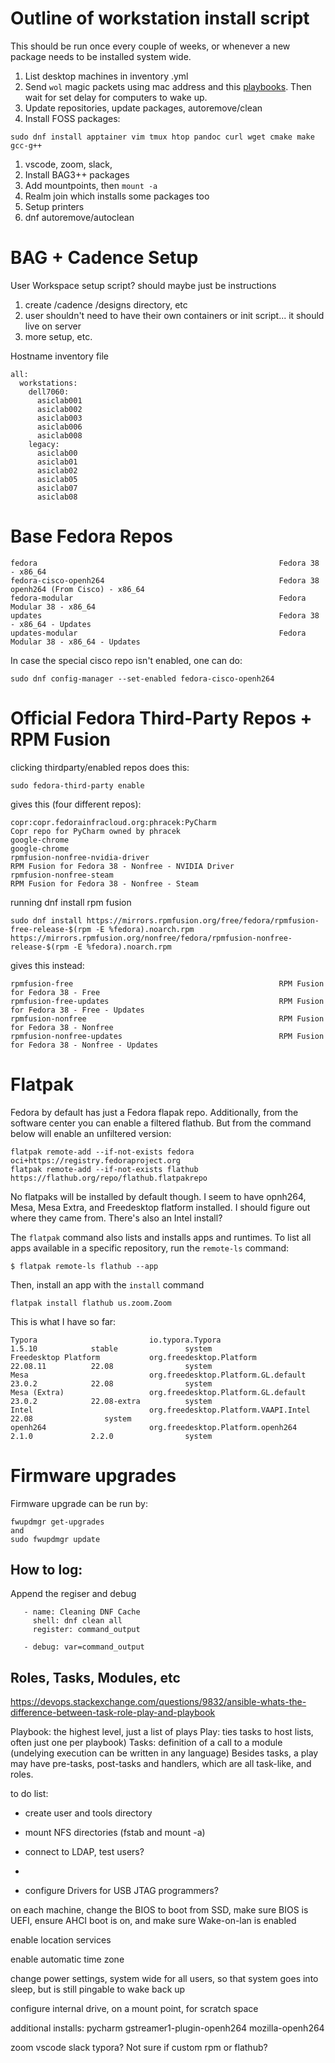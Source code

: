 # Outline of workstation install script

This should be run once every couple of weeks, or whenever a new package needs to be installed system wide.

1. List desktop machines in inventory .yml
1. Send `wol` magic packets using mac address and this [playbooks](https://docs.ansible.com/ansible/latest/collections/community/general/wakeonlan_module.html). Then wait for set delay for computers to wake up.
1. Update repositories, update packages, autoremove/clean
1. Install FOSS packages:
```
sudo dnf install apptainer vim tmux htop pandoc curl wget cmake make gcc-g++
```

1. vscode, zoom, slack,
1. Install BAG3++ packages
1. Add mountpoints, then `mount -a`
1. Realm join which installs some packages too
1. Setup printers
1. dnf autoremove/autoclean



# BAG + Cadence Setup
User Workspace setup script? should maybe just be instructions

1. create /cadence /designs directory, etc
1. user shouldn't need to have their own containers or init script... it should live on server
1. more setup, etc.



Hostname inventory file

```
all:
  workstations:
    dell7060:
      asiclab001
      asiclab002
      asiclab003
      asiclab006
      asiclab008
    legacy:
      asiclab00
      asiclab01
      asiclab02
      asiclab05
      asiclab07
      asiclab08
```

# Base Fedora Repos

```
fedora                                                      Fedora 38 - x86_64
fedora-cisco-openh264                                       Fedora 38 openh264 (From Cisco) - x86_64
fedora-modular                                              Fedora Modular 38 - x86_64
updates                                                     Fedora 38 - x86_64 - Updates
updates-modular                                             Fedora Modular 38 - x86_64 - Updates
```

In case the special cisco repo isn't enabled, one can do:

```
sudo dnf config-manager --set-enabled fedora-cisco-openh264
```



# Official Fedora Third-Party Repos + RPM Fusion

clicking thirdparty/enabled repos does this:

```
sudo fedora-third-party enable
```

gives this (four different repos):

```
copr:copr.fedorainfracloud.org:phracek:PyCharm                      Copr repo for PyCharm owned by phracek
google-chrome                                                       google-chrome
rpmfusion-nonfree-nvidia-driver                                     RPM Fusion for Fedora 38 - Nonfree - NVIDIA Driver
rpmfusion-nonfree-steam                                             RPM Fusion for Fedora 38 - Nonfree - Steam
```

running dnf install rpm fusion 

```
sudo dnf install https://mirrors.rpmfusion.org/free/fedora/rpmfusion-free-release-$(rpm -E %fedora).noarch.rpm https://mirrors.rpmfusion.org/nonfree/fedora/rpmfusion-nonfree-release-$(rpm -E %fedora).noarch.rpm
```

gives this instead:

```
rpmfusion-free                                              RPM Fusion for Fedora 38 - Free
rpmfusion-free-updates                                      RPM Fusion for Fedora 38 - Free - Updates
rpmfusion-nonfree                                           RPM Fusion for Fedora 38 - Nonfree
rpmfusion-nonfree-updates                                   RPM Fusion for Fedora 38 - Nonfree - Updates
```

# Flatpak

Fedora by default has just a Fedora flapak repo. Additionally, from the software center you can enable a filtered flathub. But from the command below will enable an unfiltered version:

```
flatpak remote-add --if-not-exists fedora oci+https://registry.fedoraproject.org
flatpak remote-add --if-not-exists flathub https://flathub.org/repo/flathub.flatpakrepo
```

No flatpaks will be installed by default though. I seem to have opnh264, Mesa, Mesa Extra, and Freedesktop flatform installed. I should figure out where they came from. There's also an Intel install?

The `flatpak` command also lists and installs apps and runtimes. To list all apps available in a specific repository, run the `remote-ls` command:

```
$ flatpak remote-ls flathub --app
```

Then, install an app with the `install` command

```
flatpak install flathub us.zoom.Zoom
```

This is what I have so far:

```
Typora                         io.typora.Typora                              1.5.10            stable               system
Freedesktop Platform           org.freedesktop.Platform                      22.08.11          22.08                system
Mesa                           org.freedesktop.Platform.GL.default           23.0.2            22.08                system
Mesa (Extra)                   org.freedesktop.Platform.GL.default           23.0.2            22.08-extra          system
Intel                          org.freedesktop.Platform.VAAPI.Intel                            22.08                system
openh264                       org.freedesktop.Platform.openh264             2.1.0             2.2.0                system
```



# Firmware upgrades

Firmware upgrade can be run by:

```
fwupdmgr get-upgrades
and
sudo fwupdmgr update
```


## How to log:

Append the regiser and debug

```
   - name: Cleaning DNF Cache
     shell: dnf clean all
     register: command_output
       
   - debug: var=command_output
```

## Roles, Tasks, Modules, etc
https://devops.stackexchange.com/questions/9832/ansible-whats-the-difference-between-task-role-play-and-playbook


Playbook: the highest level, just a list of plays
    Play: ties tasks to host lists, often just one per playbook)
    Tasks: definition of a call to a module (undelying execution can be written in any language)
    Besides tasks, a play may have pre-tasks, post-tasks and handlers, which are all task-like, and roles.
    






to do list:

- create user and tools directory
- mount NFS directories (fstab and mount -a)
- connect to LDAP, test users?
- 

- configure Drivers for USB JTAG programmers?



on each machine, change the BIOS to boot from SSD, make sure BIOS is UEFI, ensure AHCI boot is on, and make sure Wake-on-lan is enabled

enable location services

enable automatic time zone

change power settings, system wide for all users, so that system goes into sleep, but is still pingable to wake back up

configure internal drive, on a mount point, for scratch space

additional installs: pycharm gstreamer1-plugin-openh264 mozilla-openh264

zoom vscode slack typora? Not sure if custom rpm or flathub?





